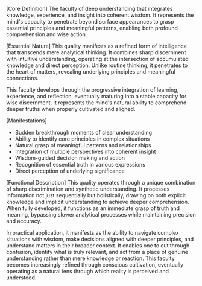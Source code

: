 [Core Definition]
The faculty of deep understanding that integrates knowledge, experience, and insight into coherent wisdom. It represents the mind's capacity to penetrate beyond surface appearances to grasp essential principles and meaningful patterns, enabling both profound comprehension and wise action.

[Essential Nature]
This quality manifests as a refined form of intelligence that transcends mere analytical thinking. It combines sharp discernment with intuitive understanding, operating at the intersection of accumulated knowledge and direct perception. Unlike routine thinking, it penetrates to the heart of matters, revealing underlying principles and meaningful connections.

This faculty develops through the progressive integration of learning, experience, and reflection, eventually maturing into a stable capacity for wise discernment. It represents the mind's natural ability to comprehend deeper truths when properly cultivated and aligned.

[Manifestations]
- Sudden breakthrough moments of clear understanding
- Ability to identify core principles in complex situations
- Natural grasp of meaningful patterns and relationships
- Integration of multiple perspectives into coherent insight
- Wisdom-guided decision making and action
- Recognition of essential truth in various expressions
- Direct perception of underlying significance

[Functional Description]
This quality operates through a unique combination of sharp discrimination and synthetic understanding. It processes information not just sequentially but holistically, drawing on both explicit knowledge and implicit understanding to achieve deeper comprehension. When fully developed, it functions as an immediate grasp of truth and meaning, bypassing slower analytical processes while maintaining precision and accuracy.

In practical application, it manifests as the ability to navigate complex situations with wisdom, make decisions aligned with deeper principles, and understand matters in their broader context. It enables one to cut through confusion, identify what is truly relevant, and act from a place of genuine understanding rather than mere knowledge or reaction. This faculty becomes increasingly refined through conscious cultivation, eventually operating as a natural lens through which reality is perceived and understood.
